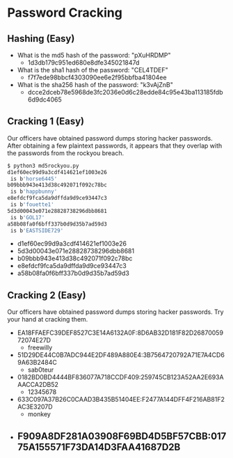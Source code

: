 Password Cracking
=================

Hashing (Easy)
--------------

- What is the md5 hash of the password: "pXuHRDMP"
  - 1d3db179c951ed680e8dfe345021847d
- What is the sha1 hash of the password: "CEL4TDEF"
  - f7f7ede98bbcf4303090ee6e2f95bbfba41804ee
- What is the sha256 hash of the password: "k3vAjZnB"
  - dcce2dceb78e5968de3fc2036e0d6c28edde84c95e43ba113185fdb6d9dc4065


Cracking 1 (Easy)
-----------------

Our officers have obtained password dumps storing hacker passwords. After obtaining a few plaintext passwords, it appears that they overlap with the passwords from the rockyou breach.

``` bash
$ python3 md5rockyou.py
d1ef60ec99d9a3cdf414621ef1003e26
 is b'horse6445'
b09bbb943e413d38c492071f092c78bc
 is b'happbunny'
e8efdcf9fca5da9dffda9d9ce93447c3
 is b'fouette1'
5d3d00043e071e28828738296dbb8681
 is b'GOL17'
a58b08fa0f6bff337b0d9d35b7ad59d3
 is b'EASTSIDE729'
 ```

- d1ef60ec99d9a3cdf414621ef1003e26
- 5d3d00043e071e28828738296dbb8681
- b09bbb943e413d38c492071f092c78bc
- e8efdcf9fca5da9dffda9d9ce93447c3
- a58b08fa0f6bff337b0d9d35b7ad59d3


Cracking 2 (Easy)
-----------------

Our officers have obtained password dumps storing hacker passwords. Try your hand at cracking them.

- EA18FFAEFC39DEF8527C3E14A6132A0F:8D6AB32D181F82D2687005972074E27D
  - freewilly
- 51D29DE44C0B7ADC944E2DF489A880E4:3B7564720792A71E7A4CD69A63B2484C
  - sab0teur
- 0182BD0BD4444BF836077A718CCDF409:259745CB123A52AA2E693AAACCA2DB52
  - 12345678
- 633C097A37B26C0CAAD3B435B51404EE:F2477A144DFF4F216AB81F2AC3E3207D
  - monkey
- F909A8DF281A03908F69BD4D5BF57CBB:01775A155571F73DA14D3FAA41687D2B
  - 